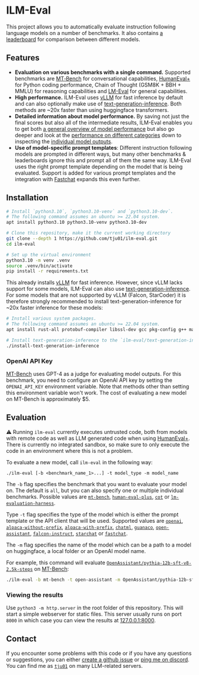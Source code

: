 # ILM-Eval

This project allows you to automatically evaluate instruction following language models on a number of benchmarks.
It also contains [a leaderboard](https://tju01.github.io/ilm-eval) for comparison between different models.

## Features

- **Evaluation on various benchmarks with a single command.** Supported benchmarks are [MT‑Bench](https://arxiv.org/abs/2306.05685) for conversational capabilities, [HumanEval+](https://github.com/evalplus/evalplus) for Python coding performance, Chain of Thought (GSM8K + BBH + MMLU) for reasoning capabilities and [LM-Eval](https://github.com/EleutherAI/lm-evaluation-harness) for general capabilities.
- **High performance.** ILM-Eval uses [vLLM](https://github.com/vllm-project/vllm) for fast inference by default and can also optionally make use of [text-generation-inference](https://github.com/huggingface/text-generation-inference). Both methods are ~20x faster than using huggingface transformers.
- **Detailed information about model performance.** By saving not just the final scores but also all of the intermediate results, ILM-Eval enables you to get both [a general overview of model performance](https://tju01.github.io/ilm-eval/) but also go deeper and look at the [performance on different categories](https://tju01.github.io/ilm-eval/#?benchmark=mt-bench) down to inspecting the [individual model outputs](https://tju01.github.io/ilm-eval/#?benchmark=cot&task=bbh/date_understanding&model=mosaicml/mpt-30b-chat).
- **Use of model-specific prompt templates**: Different instruction following models are prompted in different ways, but many other benchmarks & leaderboards ignore this and prompt all of them the same way. ILM-Eval uses the right prompt template depending on the model that is being evaluated. Support is added for various prompt templates and the integration with [Fastchat](https://github.com/lm-sys/FastChat) expands this even further.

## Installation

```bash
# Install `python3.10`, `python3.10-venv` and `python3.10-dev`.
# The following command assumes an ubuntu >= 22.04 system.
apt install python3.10 python3.10-venv python3.10-dev

# Clone this repository, make it the current working directory
git clone --depth 1 https://github.com/tju01/ilm-eval.git
cd ilm-eval

# Set up the virtual environment
python3.10 -m venv .venv
source .venv/bin/activate
pip install -r requirements.txt
```

This already installs [vLLM](https://github.com/vllm-project/vllm) for fast inference. However, since vLLM lacks support for some models, ILM-Eval can also use [text-generation-inference](https://github.com/huggingface/text-generation-inference). For some models that are not supported by vLLM (Falcon, StarCoder) it is therefore strongly recommended to install text-generation-inference for ~20x faster inference for these models:

```bash
# Install various system packages.
# The following command assumes an ubuntu >= 22.04 system.
apt install rust-all protobuf-compiler libssl-dev gcc pkg-config g++ make

# Install text-generation-inference to the `ilm-eval/text-generation-inference` folder.
./install-text-generation-inference
```

### OpenAI API Key

[MT-Bench](https://arxiv.org/abs/2306.05685) uses GPT-4 as a judge for evaluating model outputs. For this benchmark, you need to configure an OpenAI API key by setting the `OPENAI_API_KEY` environment variable. Note that methods other than setting this environment variable won't work. The cost of evaluating a new model on MT-Bench is approximately $5.

## Evaluation

⚠️ Running `ilm-eval` currently executes untrusted code, both from models with remote code as well as LLM generated code when using [HumanEval+](https://github.com/evalplus/evalplus). There is currently no integrated sandbox, so make sure to only execute the code in an environment where this is not a problem.

To evaluate a new model, call `ilm-eval` in the following way:
```
./ilm-eval [-b <benchmark_name_1>...] -t model_type -m model_name
````

The `-b` flag specifies the benchmark that you want to evaluate your model on. The default is `all`, but you can also specify one or multiple individual benchmarks. Possible values are [`mt-bench`](https://tju01.github.io/ilm-eval/#?benchmark=mt-bench), [`human-eval-plus`](https://tju01.github.io/ilm-eval/#?benchmark=human-eval-plus), [`cot`](https://tju01.github.io/ilm-eval/#?benchmark=cot) or [`lm-evaluation-harness`](https://tju01.github.io/ilm-eval/#?benchmark=lm-evaluation-harness).

Type `-t` flag specifies the type of the model which is either the prompt template or the API client that will be used. Supported values are [`openai`](https://github.com/tju01/ilm-eval/blob/main/evaluation/models/open_ai.py), [`alpaca-without-prefix`](https://github.com/tju01/ilm-eval/blob/main/evaluation/models/alpaca_without_prefix.py), [`alpaca-with-prefix`](https://github.com/tju01/ilm-eval/blob/main/evaluation/models/alpaca_with_prefix.py), [`chatml`](https://github.com/tju01/ilm-eval/blob/main/evaluation/models/chatml.py), [`guanaco`](https://github.com/tju01/ilm-eval/blob/main/evaluation/models/guanaco.py), [`open-assistant`](https://github.com/tju01/ilm-eval/blob/main/evaluation/models/open_assistant.py), [`falcon-instruct`](https://github.com/tju01/ilm-eval/blob/main/evaluation/models/falcon_instruct.py), [`starchat`](https://github.com/tju01/ilm-eval/blob/main/evaluation/models/starchat.py) or [`fastchat`](https://github.com/tju01/ilm-eval/blob/main/evaluation/models/fastchat.py).

The `-m` flag specifies the name of the model which can be a path to a model on huggingface, a local folder or an OpenAI model name.

For example, this command will evaluate [`OpenAssistant/pythia-12b-sft-v8-2.5k-steps`](https://huggingface.co/OpenAssistant/pythia-12b-sft-v8-2.5k-steps) on [MT-Bench](https://tju01.github.io/ilm-eval/#?benchmark=mt-bench):
```bash
./ilm-eval -b mt-bench -t open-assistant -m OpenAssistant/pythia-12b-sft-v8-2.5k-steps`
```

### Viewing the results

Use `python3 -m http.server` in the root folder of this repository.
This will start a simple webserver for static files.
This server usually runs on port `8000` in which case you can view the results at [127.0.0.1:8000](http://127.0.0.1:8000).

## Contact

If you encounter some problems with this code or if you have any questions or suggestions, you can either [create a github issue](https://github.com/tju01/ilm-eval/issues/new) or [ping me on discord](https://discord.com/users/1090923181910532167). You can find me as [`tju01`](https://discord.com/users/1090923181910532167) on many LLM-related servers.
